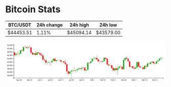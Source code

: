 # Bitcoin Stats

BTC/USDT|24h change|24h high|24h low|
|---|---|---|---|
|$44453.51|1.11%|$45094.14|$43579.00|

<img src="./chart.svg">
